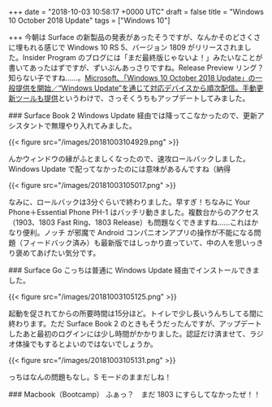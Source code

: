 
+++
date = "2018-10-03 10:58:17 +0000 UTC"
draft = false
title = "Windows 10 October 2018 Update"
tags = ["Windows 10"]

+++
今朝は Surface の新製品の発表があったそうですが、なんかそのどさくさに埋もれる感じで Windows 10 RS 5、バージョン 1809 がリリースされました。Insider Program のブログには「まだ最終版じゃないよ！」みたいなことが書いてあったはずですが、ずいぶんあっさりですね。Release Preview リング？　知らない子ですね……。[Microsoft、「Windows 10 October 2018 Update」の一般提供を開始／“Windows Update”を通じて対応デバイスから順次配信。手動更新ツールも提供](https://forest.watch.impress.co.jp/docs/news/1146013.html)というわけで、さっそくうちもアップデートしてみました。

<div class="section">
    ### Surface Book 2
    Windows Update 経由では降ってこなかったので、更新アシスタントで無理やり入れてみました。

{{< figure src="/images/20181003104929.png"  >}}

んかウィンドウの縁がふとましくなったので、速攻ロールバックしました。Windows Update で配ってなかったのには意味があるんですね（納得

{{< figure src="/images/20181003105017.png"  >}}

なみに、ロールバックは3分ぐらいで終わりました。早すぎ！ちなみに Your Phone＋Essential Phone PH-1 はバッチリ動きました。複数台からのアクセス（1903、1803 Fast Ring、1803 Release）も問題なくできますね……これはかなり便利。ノッチ が邪魔で Android コンパニオンアプリの操作が不能になる問題（フィードバック済み）も最新版ではしっかり直っていて、中の人を思いっきり褒めてあげたい気分です。

</div>
<div class="section">
    ### Surface Go
    こっちは普通に Windows Update 経由でインストールできました。

{{< figure src="/images/20181003105125.png"  >}}

起動を促されてからの所要時間は15分ほど。トイレで少し長いうんちしてる間に終わります。ただ Surface Book 2 のときもそうだったんですが、アップデートしたあと最初のログインには少し時間がかかりました。認証だけ済ませて、ラジオ体操でもするとよいのではないでしょうか。

{{< figure src="/images/20181003105131.png"  >}}

っちはなんの問題もなし。S モードのままだしね！

</div>
<div class="section">
    ### Macbook（Bootcamp）
    ふぁっ？　まだ 1803 にすらしてなかったぜ！！

</div>

